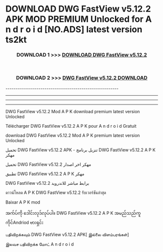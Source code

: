 # DOWNLOAD DWG FastView v5.12.2 APK MOD PREMIUM Unlocked for A n d r o i d [NO.ADS] latest version ts2kt 



<div align="center">

<h3>DOWNLOAD 1 >>> <a href="https://getmod2.web.app/?judul=DWG FastView v5.12.2">DOWNLOAD DWG FastView v5.12.2</a></h3><br>

<h3>DOWNLOAD 2 >>> <a href="https://getmod2.web.app/?judul=DWG FastView v5.12.2">DWG FastView v5.12.2 DOWNLOAD </a></h3>

</div>
----------------------------------------------------------

----------------------------------------------------------

----------------------------------------------------------

----------------------------------------------------------

DWG FastView v5.12.2 Mod A P K download premium latest version Unlocked

Télécharger DWG FastView v5.12.2 A P K pour A n d r o i d Gratuit

download DWG FastView v5.12.2 Mod A P K premium latest version Unlocked

تحميل DWG FastView v5.12.2 APK - تنزيل برنامج DWG FastView v5.12.2 A P K مهكر

تحميل DWG FastView v5.12.2 مهكر اخر اصدار

تطبيق DWG FastView v5.12.2 A P K مهكر

DWG FastView v5.12.2 برابط مباشر للاندرويد

ดาวน์โหลด A P K DWG FastView v5.12.2 รับเวอร์ชันล่าสุด

Baixar A P K mod

အက်ပ်ကို ဒေါင်းလုဒ်လုပ်ပါ။ DWG FastView v5.12.2 A P K အမည်သည်ကူကိုင်Andriod ဗားရှင်း

பதிவிறக்கவும் DWG FastView v5.12.2 APK[ இல்லை விளம்பரங்கள்] 
 
இலவச பதிவிறக்க மோட் A n d r o i d



